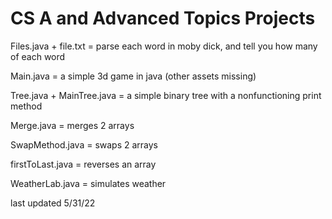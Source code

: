 # CS A and Advanced Topics Projects

Files.java + file.txt = parse each word in moby dick, and tell you how many of each word

Main.java = a simple 3d game in java (other assets missing)

Tree.java + MainTree.java = a simple binary tree with a nonfunctioning print method

Merge.java = merges 2 arrays

SwapMethod.java = swaps 2 arrays

firstToLast.java = reverses an array

WeatherLab.java = simulates weather

last updated 5/31/22
